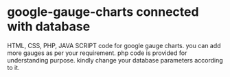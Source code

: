 # google-gauge-charts connected with database
HTML, CSS, PHP, JAVA SCRIPT code for google gauge charts.
you can add more gauges as per your requirement.
php code is provided for understanding purpose.
kindly change your database parameters according to it.

